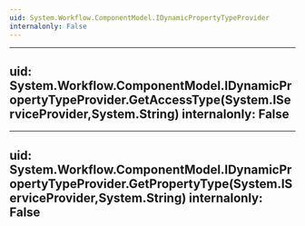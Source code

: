 ```yaml
---
uid: System.Workflow.ComponentModel.IDynamicPropertyTypeProvider
internalonly: False
---
```


---
uid: System.Workflow.ComponentModel.IDynamicPropertyTypeProvider.GetAccessType(System.IServiceProvider,System.String)
internalonly: False
---

---
uid: System.Workflow.ComponentModel.IDynamicPropertyTypeProvider.GetPropertyType(System.IServiceProvider,System.String)
internalonly: False
---

